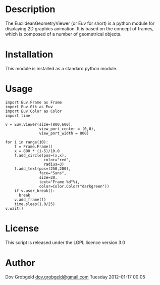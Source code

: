 # Description

The EuclideanGeometryViewer (or Euv for short) is a python module for displaying 2D graphics animation. It is based on the concept of frames, which is composed of a number of geometrical objects.

# Installation

This module is installed as a standard python module.

# Usage

    import Euv.Frame as Frame
    import Euv.Gtk as Euv
    import Euv.Color as Color
    import time
    
    v = Euv.Viewer(size=(800,600),
                   view_port_center = (0,0),
                   view_port_width = 800)
    
    for i in range(10):
        f = Frame.Frame()
        x = 800 * (i-5)/10.0
        f.add_circle(pos=(x,x),
                     color="red",
                     radius=3)
        f.add_text(pos=(250,200),
                   face="Sans",
                   size=20,
                   text="Frame %d"%i,
                   color=Color.Color("darkgreen"))
        if v.user_break():
          break
        v.add_frame(f)
        time.sleep(1.0/25)
    v.wait()

# License

This script is released under the LGPL licence version 3.0

# Author

Dov Grobgeld <dov.grobgeld@gmail.com>
Tuesday 2012-01-17 00:05 
 
